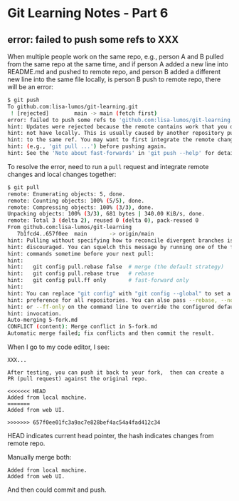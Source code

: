 # Git Learning Notes - Part 6

## error: failed to push some refs to XXX

When multiple people work on the same repo, e.g., person A and B pulled from the same repo at the same time, and if person A added a new line into README.md and pushed to remote repo, and person B added a different new line into the same file locally, is person B push to remote repo, there will be an error: 

```sh
$ git push
To github.com:lisa-lumos/git-learning.git
 ! [rejected]        main -> main (fetch first)
error: failed to push some refs to 'github.com:lisa-lumos/git-learning.git'
hint: Updates were rejected because the remote contains work that you do
hint: not have locally. This is usually caused by another repository pushing
hint: to the same ref. You may want to first integrate the remote changes
hint: (e.g., 'git pull ...') before pushing again.
hint: See the 'Note about fast-forwards' in 'git push --help' for details.
```

To resolve the error, need to run a `pull` request and integrate remote changes and local changes together: 

```sh
$ git pull
remote: Enumerating objects: 5, done.
remote: Counting objects: 100% (5/5), done.
remote: Compressing objects: 100% (3/3), done.
Unpacking objects: 100% (3/3), 681 bytes | 340.00 KiB/s, done.
remote: Total 3 (delta 2), reused 0 (delta 0), pack-reused 0
From github.com:lisa-lumos/git-learning
   7b1fcd4..657f0ee  main       -> origin/main
hint: Pulling without specifying how to reconcile divergent branches is
hint: discouraged. You can squelch this message by running one of the following
hint: commands sometime before your next pull:
hint: 
hint:   git config pull.rebase false  # merge (the default strategy)
hint:   git config pull.rebase true   # rebase
hint:   git config pull.ff only       # fast-forward only
hint: 
hint: You can replace "git config" with "git config --global" to set a default
hint: preference for all repositories. You can also pass --rebase, --no-rebase,
hint: or --ff-only on the command line to override the configured default per
hint: invocation.
Auto-merging 5-fork.md
CONFLICT (content): Merge conflict in 5-fork.md
Automatic merge failed; fix conflicts and then commit the result.
```

When I go to my code editor, I see: 

```
XXX...

After testing, you can push it back to your fork,  then can create a PR (pull request) against the original repo. 

<<<<<<< HEAD
Added from local machine. 
=======
Added from web UI. 

>>>>>>> 657f0ee01fc3a9ac7e828bef4ac54a4fad412c34
```

HEAD indicates current head pointer, the hash indicates changes from remote repo. 

Manually merge both: 

```
Added from local machine. 
Added from web UI. 
```

And then could commit and push. 
















